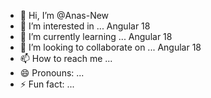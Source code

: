 - 👋 Hi, I’m @Anas-New
- 👀 I’m interested in ... Angular 18
- 🌱 I’m currently learning ... Angular 18
- 💞️ I’m looking to collaborate on ... Angular 18
- 📫 How to reach me ...
- 😄 Pronouns: ...
- ⚡ Fun fact: ...

<!---
Anas-New/Anas-New is a ✨ special ✨ repository because its `README.md` (this file) appears on your GitHub profile.
You can click the Preview link to take a look at your changes.
--->

